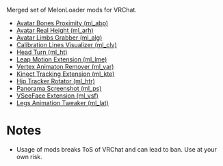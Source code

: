 Merged set of MelonLoader mods for VRChat.

* [Avatar Bones Proximity (ml_abp)](../../tree/master/ml_abp)
* [Avatar Real Height (ml_arh)](../../tree/master/ml_arh)
* [Avatar Limbs Grabber (ml_alg)](../../tree/master/ml_alg)
* [Calibration Lines Visualizer (ml_clv)](../../tree/master/ml_clv)
* [Head Turn (ml_ht)](../../tree/master/ml_ht)
* [Leap Motion Extension (ml_lme)](../../tree/master/ml_lme)
* [Vertex Animaton Remover (ml_var)](../../tree/master/ml_var)
* [Kinect Tracking Extension (ml_kte)](../../tree/master/ml_kte)
* [Hip Tracker Rotator (ml_htr)](../../tree/master/ml_htr)
* [Panorama Screenshot (ml_ps)](../../tree/master/ml_ps)
* [VSeeFace Extension (ml_vsf)](../../tree/master/ml_vsf)
* [Legs Animation Tweaker (ml_lat)](../../tree/master/ml_lat)

# Notes
* Usage of mods breaks ToS of VRChat and can lead to ban. Use at your own risk.
